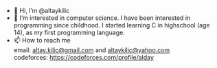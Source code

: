 - 👋 Hi, I’m @altaykilic
- 👀 I’m interested in computer science. I have been interested in programming since childhood. I started learning C in highschool (age 14), as my first programming language.
- 📫 How to reach me  
    email: altay.kilic@gmail.com and altaykilic@yahoo.com  
    codeforces: https://codeforces.com/profile/alday

<!---
altaykilic/altaykilic is a ✨ special ✨ repository because its `README.md` (this file) appears on your GitHub profile.
You can click the Preview link to take a look at your changes.
--->

